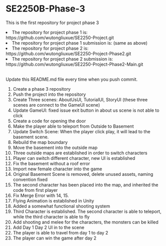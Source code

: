 # SE2250B-Phase-3
This is the first repository for project phase 3 

<li>The repository for project phase 1 is: https://github.com/wutongliuxue/SE2250-Project.git</li>
<li>The repository for project phase 1 submission is: (same as above)</li>

<li>The repository for project phase 2 is: https://github.com/wutongliuxue/SE2250-Project-Phase2.git</li>
<li>The repository for project phase 2 submission is: https://github.com/wutongliuxue/SE2250-Project-Phase2-Main.git</li>
<br>

Update this README.md file every time when you push commit. 

1.  Create a phase 3 repository 
2.  Push the project into the repository 
3.  Create Three scenes: AboutUsUI, TutorialUI, StoryUI (these three scenes are connect to the GameUI scene)
4.  Update GameUI: fixed issue exit button in about us scene is not able to click 
5.  Create a code for opening the door
6.  Make the player able to teleport from Outside to Basement 
7.  Update Switch Scene: When the player click play, it will lead to the basement scene. 
8.  Rebuild the map boundary 
9.  Move the basement into the outside map 
10. Three outside maps are established in order to switch characters 
11. Player can switch different character, new UI is established 
12. Fix the basement without a roof error
13. Import new female character into the game
14. Original Basement Scene is removed, delete unused assets, naming convention fixed 
15. The second character has been placed into the map, and inherited the code from first player 
16. Fix Merge Error with 14, 15. 
17. Flying Animation is established in Unity 
18. Added a somewhat functional shooting system
19. Third Character is established. The second character is able to teleport, while the third character is able to fly 
20. Add shooting and melee for the characters, the monsters can be killed
21. Add Day 1 Day 2 UI in to the scene 
22. The player is able to travel from day 1 to day 2 
23. The player can win the game after day 2 
